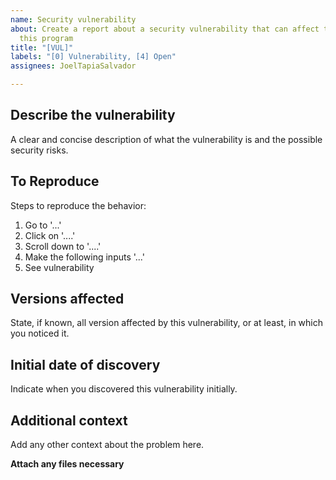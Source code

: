 ```yaml
---
name: Security vulnerability
about: Create a report about a security vulnerability that can affect the users of
  this program
title: "[VUL]"
labels: "[0] Vulnerability, [4] Open"
assignees: JoelTapiaSalvador

---
```


## Describe the vulnerability
A clear and concise description of what the vulnerability is and the possible security risks.

## To Reproduce
Steps to reproduce the behavior:
1. Go to '...'
2. Click on '....'
3. Scroll down to '....'
5. Make the following inputs '...'
6. See vulnerability

## Versions affected
State, if known, all version affected by this vulnerability, or at least, in which you noticed it.

## Initial date of discovery
Indicate when you discovered this vulnerability initially.

## Additional context
Add any other context about the problem here.

**Attach any files necessary**

